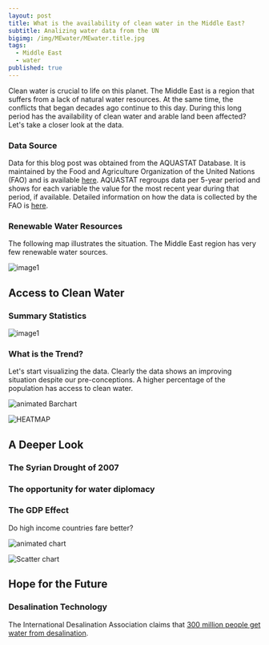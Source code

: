 ```yaml
---
layout: post
title: What is the availability of clean water in the Middle East?
subtitle: Analizing water data from the UN
bigimg: /img/MEwater/MEwater.title.jpg
tags:
  - Middle East
  - water
published: true
---
```

Clean water is crucial to life on this planet.  The Middle East is a region that suffers from a lack of natural water resources. At the same time, the conflicts that began decades ago continue to this day. During this long period has the availability of clean water and arable land been affected? Let's take a closer look at the data.

### Data Source
Data for this blog post was obtained from the AQUASTAT Database. It is maintained by the  Food and Agriculture Organization of the United Nations (FAO) and is available [here](http://www.fao.org/nr/water/aquastat/data/query/index.html?lang=en).  AQUASTAT regroups data per 5-year period and shows for each variable the value for the most recent year during that period, if available. Detailed information on how the data is collected by the FAO is [here](http://www.fao.org/nr/water/aquastat/sets/index.stm). 
### Renewable Water Resources
The following map illustrates the situation.  The Middle East region has very few renewable water sources. 

![image1](https://github.com/ed-chin-git/ed-chin-git.github.io/raw/master/img/MEwater/FAO%20Renewable%20Water%20Resources%20MAP.JPG)
## Access to Clean Water
### Summary Statistics
![image1](https://github.com/ed-chin-git/ed-chin-git.github.io/raw/master/img/MEwater/SummaryStats.water.JPG)

### What is the Trend?
Let's start visualizing the data.  Clearly the data shows an improving situation despite our pre-conceptions.  A higher percentage of the population has access to clean water.

![animated Barchart](https://github.com/ed-chin-git/ed-chin-git.github.io/raw/master/img/MEwater/animated.Bar.gif)

![HEATMAP](https://github.com/ed-chin-git/ed-chin-git.github.io/raw/master/img/MEwater/heatmap.water.png)

## A Deeper Look

### The Syrian Drought of 2007

### The opportunity for water diplomacy

### The GDP Effect
Do high income countries fare better?

![animated chart](https://github.com/ed-chin-git/ed-chin-git.github.io/raw/master/img/MEwater/animated.RELPLOT.gif)

![Scatter chart](https://github.com/ed-chin-git/ed-chin-git.github.io/raw/master/img/MEwater/relplot.scatter.png)

## Hope for the Future
### Desalination Technology
The International Desalination Association claims that [300 million people get water from desalination](https://ensia.com/features/can-saltwater-quench-our-growing-thirst/). 

